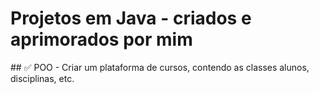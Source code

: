 # Projetos em Java - criados e aprimorados por mim

<p>
  ## ✅ POO - Criar um plataforma de cursos, contendo as classes alunos, disciplinas, etc. 

</p>
